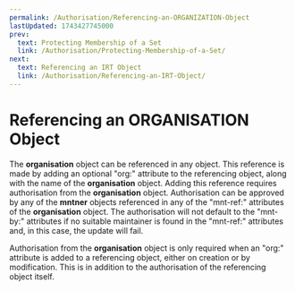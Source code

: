 ```yaml
---
permalink: /Authorisation/Referencing-an-ORGANIZATION-Object
lastUpdated: 1743427745000
prev:
  text: Protecting Membership of a Set
  link: /Authorisation/Protecting-Membership-of-a-Set/
next:
  text: Referencing an IRT Object
  link: /Authorisation/Referencing-an-IRT-Object/
---
```


# Referencing an ORGANISATION Object

The **organisation** object can be referenced in any object. This reference is made by adding an optional "org:" attribute to the referencing object, along with the name of the **organisation** object. Adding this reference requires authorisation from the **organisation** object. Authorisation can be approved by any of the **mntner** objects referenced in any of the "mnt-ref:" attributes of the **organisation** object. The authorisation will not default to the "mnt-by:" attributes if no suitable maintainer is found in the "mnt-ref:" attributes and, in this case, the update will fail.

Authorisation from the **organisation** object is only required when an "org:" attribute is added to a referencing object, either on creation or by modification. This is in addition to the authorisation of the referencing object itself.
